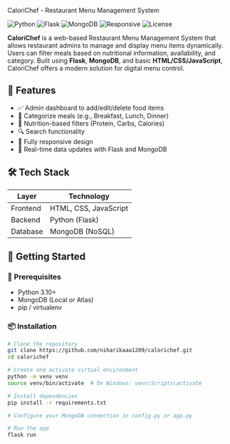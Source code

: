  CaloriChef - Restaurant Menu Management System

![Python](https://img.shields.io/badge/Python-3.10+-blue?logo=python)
![Flask](https://img.shields.io/badge/Flask-Web%20Framework-lightgrey?logo=flask)
![MongoDB](https://img.shields.io/badge/Database-MongoDB-brightgreen?logo=mongodb)
![Responsive](https://img.shields.io/badge/Responsive-Design-green)
![License](https://img.shields.io/badge/License-MIT-yellow)

**CaloriChef** is a web-based Restaurant Menu Management System that allows restaurant admins to manage and display menu items dynamically. Users can filter meals based on nutritional information, availability, and category. Built using **Flask**, **MongoDB**, and basic **HTML/CSS/JavaScript**, CaloriChef offers a modern solution for digital menu control.


## 📌 Features

- ✅ Admin dashboard to add/edit/delete food items  
- 🍱 Categorize meals (e.g., Breakfast, Lunch, Dinner)  
- 💪 Nutrition-based filters (Protein, Carbs, Calories)  
- 🔍 Search functionality  
- 📱 Fully responsive design  
- 🔄 Real-time data updates with Flask and MongoDB  


## 🛠️ Tech Stack

| Layer       | Technology             |
|-------------|------------------------|
| Frontend    | HTML, CSS, JavaScript  |
| Backend     | Python (Flask)         |
| Database    | MongoDB (NoSQL)        |


## 🚀 Getting Started

### 🔧 Prerequisites

- Python 3.10+
- MongoDB (Local or Atlas)
- pip / virtualenv

### 📦 Installation

```bash
# Clone the repository
git clone https://github.com/niharikaaa1209/calorichef.git
cd calorichef

# Create and activate virtual environment
python -m venv venv
source venv/bin/activate  # On Windows: venv\Scripts\activate

# Install dependencies
pip install -r requirements.txt

# Configure your MongoDB connection in config.py or app.py

# Run the app
flask run
